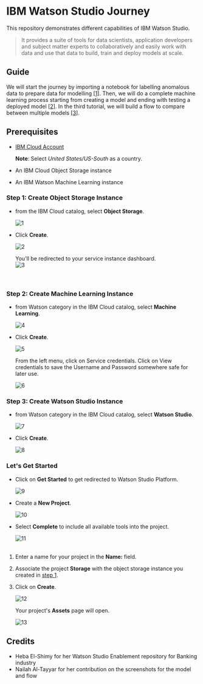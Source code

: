 # IBM Watson Studio Journey

This repository demonstrates different capabilities of IBM Watson Studio.

> It provides a suite of tools for data scientists, application developers and subject matter experts to collaboratively and easily work with data and use that data to build, train and deploy models at scale.

## Guide
We will start the journey by importing a notebook for labelling anomalous data to prepare data for modelling [[1]](https://github.com/xnorax/watson-studio-journey/tree/master/01-PredictiveMaintenanceNotebook). Then, we will do a complete machine learning process starting from creating a model and ending with testing a deployed model [[2]](https://github.com/xnorax/watson-studio-journey/tree/master/02-PredictiveMaintenanceModel). In the third tutorial, we will build a flow to compare between multiple models [[3]](https://github.com/xnorax/watson-studio-journey/tree/master/03-PredictiveMaintenanceFlow).

## Prerequisites
- [IBM Cloud Account](https://ibm.biz/BdZzCd)

  **Note**: Select *United States/US-South* as a country.

- An IBM Cloud Object Storage instance
- An IBM Watson Machine Learning instance

### Step 1: Create Object Storage Instance
- from the IBM Cloud catalog, select **Object Storage**.  

  ![1](https://github.com/xnorax/watson-studio-journey/blob/master/imgs/1.jpg?raw=true)
- Click **Create**.

  ![2](https://github.com/xnorax/watson-studio-journey/blob/master/imgs/2.jpg?raw=true)  

  You'll be redirected to your service instance dashboard.  
  ![3](https://github.com/xnorax/watson-studio-journey/blob/master/imgs/3.jpg?raw=true)  
<br></br>

### Step 2: Create Machine Learning Instance
- from Watson category in the IBM Cloud catalog, select **Machine Learning**.

  ![4](https://github.com/xnorax/watson-studio-journey/blob/master/imgs/4.jpg?raw=true)

- Click **Create**.  

  ![5](https://github.com/xnorax/watson-studio-journey/blob/master/imgs/5.jpg?raw=true)  

  From the left menu, click on Service credentials. Click on View credentials to save the Username and Password somewhere safe for later use.  

  ![6](https://github.com/xnorax/watson-studio-journey/blob/master/imgs/6.jpg?raw=true)  

### Step 3: Create Watson Studio Instance
- from Watson category in the IBM Cloud catalog, select **Watson Studio**.  

  ![7](https://github.com/xnorax/watson-studio-journey/blob/master/imgs/7.jpg?raw=true)  
- Click **Create**.  

  ![8](https://github.com/xnorax/watson-studio-journey/blob/master/imgs/8.jpg?raw=true)  

### Let's Get Started
- Click on **Get Started** to get redirected to Watson Studio Platform.  

  ![9](https://github.com/xnorax/watson-studio-journey/blob/master/imgs/9.jpg?raw=true)  

- Create a **New Project**.  

  ![10](https://github.com/xnorax/watson-studio-journey/blob/master/imgs/10.jpg?raw=true)

- Select **Complete** to include all available tools into the project.

  ![11](https://github.com/xnorax/watson-studio-journey/blob/master/imgs/11.jpg?raw=true)
<br></br>


1. Enter a name for your project in the **Name:** field.
2. Associate the project **Storage** with the object storage instance you created in [step 1](###-Step-1:-Create-Object-Storage-Instance).
3. Click on **Create**.

    ![12](https://github.com/xnorax/watson-studio-journey/blob/master/imgs/12.jpg?raw=true)

    Your project's **Assets** page will open.

    ![13](https://github.com/xnorax/watson-studio-journey/blob/master/imgs/13.jpg?raw=true)

## Credits
- Heba El-Shimy for her Watson Studio Enablement repository for Banking industry
- Nailah Al-Tayyar for her contribution on the screenshots for the model and flow
